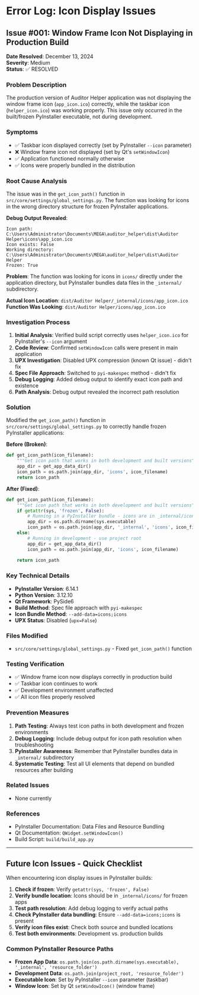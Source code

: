 # Error Log: Icon Display Issues

## Issue #001: Window Frame Icon Not Displaying in Production Build

**Date Resolved**: December 13, 2024  
**Severity**: Medium  
**Status**: ✅ RESOLVED  

### Problem Description
The production version of Auditor Helper application was not displaying the window frame icon (`app_icon.ico`) correctly, while the taskbar icon (`helper_icon.ico`) was working properly. This issue only occurred in the built/frozen PyInstaller executable, not during development.

### Symptoms
- ✅ Taskbar icon displayed correctly (set by PyInstaller `--icon` parameter)
- ❌ Window frame icon not displayed (set by Qt's `setWindowIcon`)
- ✅ Application functioned normally otherwise
- ✅ Icons were properly bundled in the distribution

### Root Cause Analysis
The issue was in the `get_icon_path()` function in `src/core/settings/global_settings.py`. The function was looking for icons in the wrong directory structure for frozen PyInstaller applications.

**Debug Output Revealed**:
```
Icon path: C:\Users\Administrator\Documents\MEGA\auditor_helper\dist\Auditor Helper\icons\app_icon.ico
Icon exists: False
Working directory: C:\Users\Administrator\Documents\MEGA\auditor_helper\dist\Auditor Helper
Frozen: True
```

**Problem**: The function was looking for icons in `icons/` directly under the application directory, but PyInstaller bundles data files in the `_internal/` subdirectory.

**Actual Icon Location**: `dist/Auditor Helper/_internal/icons/app_icon.ico`  
**Function Was Looking**: `dist/Auditor Helper/icons/app_icon.ico`

### Investigation Process
1. **Initial Analysis**: Verified build script correctly uses `helper_icon.ico` for PyInstaller's `--icon` argument
2. **Code Review**: Confirmed `setWindowIcon` calls were present in main application
3. **UPX Investigation**: Disabled UPX compression (known Qt issue) - didn't fix
4. **Spec File Approach**: Switched to `pyi-makespec` method - didn't fix
5. **Debug Logging**: Added debug output to identify exact icon path and existence
6. **Path Analysis**: Debug output revealed the incorrect path resolution

### Solution
Modified the `get_icon_path()` function in `src/core/settings/global_settings.py` to correctly handle frozen PyInstaller applications:

**Before (Broken)**:
```python
def get_icon_path(icon_filename):
    """Get icon path that works in both development and built versions"""
    app_dir = get_app_data_dir()
    icon_path = os.path.join(app_dir, 'icons', icon_filename)
    return icon_path
```

**After (Fixed)**:
```python
def get_icon_path(icon_filename):
    """Get icon path that works in both development and built versions"""
    if getattr(sys, 'frozen', False):
        # Running in a PyInstaller bundle - icons are in _internal/icons/
        app_dir = os.path.dirname(sys.executable)
        icon_path = os.path.join(app_dir, '_internal', 'icons', icon_filename)
    else:
        # Running in development - use project root
        app_dir = get_app_data_dir()
        icon_path = os.path.join(app_dir, 'icons', icon_filename)
    
    return icon_path
```

### Key Technical Details
- **PyInstaller Version**: 6.14.1
- **Python Version**: 3.12.10
- **Qt Framework**: PySide6
- **Build Method**: Spec file approach with `pyi-makespec`
- **Icon Bundle Method**: `--add-data=icons;icons`
- **UPX Status**: Disabled (`upx=False`)

### Files Modified
- `src/core/settings/global_settings.py` - Fixed `get_icon_path()` function

### Testing Verification
- ✅ Window frame icon now displays correctly in production build
- ✅ Taskbar icon continues to work
- ✅ Development environment unaffected
- ✅ All icon files properly resolved

### Prevention Measures
1. **Path Testing**: Always test icon paths in both development and frozen environments
2. **Debug Logging**: Include debug output for icon path resolution when troubleshooting
3. **PyInstaller Awareness**: Remember that PyInstaller bundles data in `_internal/` subdirectory
4. **Systematic Testing**: Test all UI elements that depend on bundled resources after building

### Related Issues
- None currently

### References
- PyInstaller Documentation: Data Files and Resource Bundling
- Qt Documentation: `QWidget.setWindowIcon()`
- Build Script: `build/build_app.py`

---

## Future Icon Issues - Quick Checklist

When encountering icon display issues in PyInstaller builds:

1. **Check if frozen**: Verify `getattr(sys, 'frozen', False)`
2. **Verify bundle location**: Icons should be in `_internal/icons/` for frozen apps
3. **Test path resolution**: Add debug logging to verify actual paths
4. **Check PyInstaller data bundling**: Ensure `--add-data=icons;icons` is present
5. **Verify icon files exist**: Check both source and bundled locations
6. **Test both environments**: Development vs. production builds

### Common PyInstaller Resource Paths
- **Frozen App Data**: `os.path.join(os.path.dirname(sys.executable), '_internal', 'resource_folder')`
- **Development Data**: `os.path.join(project_root, 'resource_folder')`
- **Executable Icon**: Set by PyInstaller `--icon` parameter (taskbar)
- **Window Icon**: Set by Qt `setWindowIcon()` (window frame) 